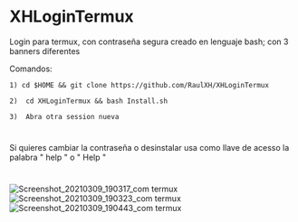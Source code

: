 # XHLoginTermux
Login para termux, con contraseña segura creado en lenguaje bash; con 3 banners diferentes

Comandos:
```
1) cd $HOME && git clone https://github.com/RaulXH/XHLoginTermux

2)  cd XHLoginTermux && bash Install.sh

3)  Abra otra session nueva

```
#
Si quieres cambiar la contraseña  o desinstalar usa como llave de acesso la palabra " help " o " Help "
# 
![Screenshot_20210309_190317_com termux](https://user-images.githubusercontent.com/77165035/110555252-3c85f480-810a-11eb-859b-12f8ceadaff1.jpg)
![Screenshot_20210309_190323_com termux](https://user-images.githubusercontent.com/77165035/110555262-44459900-810a-11eb-9258-044d0c080a51.jpg)
![Screenshot_20210309_190443_com termux](https://user-images.githubusercontent.com/77165035/110555287-532c4b80-810a-11eb-9e09-134420f8ed3b.jpg)
